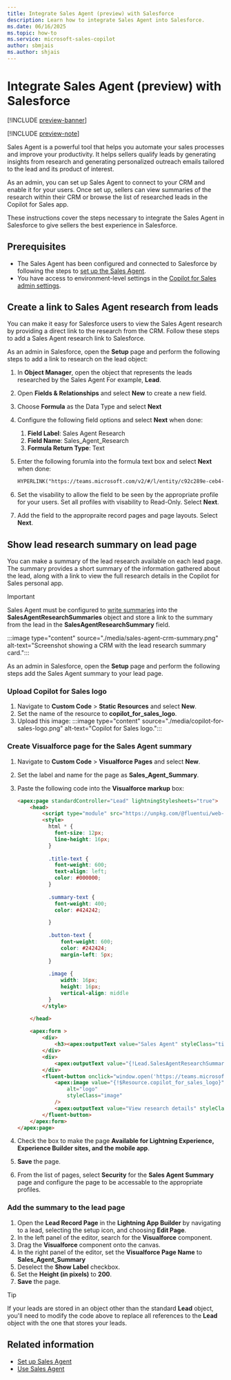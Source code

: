```yaml
---
title: Integrate Sales Agent (preview) with Salesforce
description: Learn how to integrate Sales Agent into Salesforce.
ms.date: 06/16/2025
ms.topic: how-to
ms.service: microsoft-sales-copilot
author: sbmjais
ms.author: shjais
---
```


# Integrate Sales Agent (preview) with Salesforce

[!INCLUDE [preview-banner](~/../shared-content/shared/preview-includes/preview-banner.md)]

[!INCLUDE [preview-note](~/../shared-content/shared/preview-includes/preview-note-d365.md)]

Sales Agent is a powerful tool that helps you automate your sales processes and improve your productivity. It helps sellers qualify leads by generating insights from research and generating personalized outreach emails tailored to the lead and its product of interest.

As an admin, you can set up Sales Agent to connect to your CRM and enable it for your users. Once set up, sellers can view summaries of the research within their CRM or browse the list of researched leads in the Copilot for Sales app.

These instructions cover the steps necessary to integrate the Sales Agent in Salesforce to give sellers the best experience in Salesforce.

## Prerequisites

- The Sales Agent has been configured and connected to Salesforce by following the steps to [set up the Sales Agent](set-up-sales-agent.md).
- You have access to environment-level settings in the [Copilot for Sales admin settings](administrator-settings-for-viva-sales.md).

## Create a link to Sales Agent research from leads

You can make it easy for Salesforce users to view the Sales Agent research by providing a direct link to the research from the CRM. Follow these steps to add a Sales Agent research link to Salesforce.

As an admin in Salesforce, open the **Setup** page and perform the following steps to add a link to research on the lead object:

1. In **Object Manager**, open the object that represents the leads researched by the Sales Agent For example, **Lead**.
1. Open **Fields & Relationships** and select **New** to create a new field.
1. Choose **Formula** as the Data Type and select **Next**
1. Configure the following field options and select **Next** when done:
    1. **Field Label**: Sales Agent Research
    1. **Field Name**: Sales_Agent_Research
    1. **Formula Return Type**: Text
1. Enter the following forumla into the formula text box and select **Next** when done:

    ```html
    HYPERLINK("https://teams.microsoft.com/v2/#/l/entity/c92c289e-ceb4-4755-819d-0d1dffdab6fa/homeTab?context=%7B%22subEntityId%22%3A%22%7B%5C%22route%5C%22%3A%5C%22/researchhub/lead/" & CASESAFEID(Id) & "%5C%22%7D%22%7D","Click here")
    ```

1. Set the visability to allow the field to be seen by the appropriate profile for your users. Set all profiles with visability to Read-Only. Select **Next**.
1. Add the field to the appropraite record pages and page layouts. Select **Next**.

## Show lead research summary on lead page

You can make a summary of the lead research available on each lead page. The summary provides a short summary of the information gathered about the lead, along with a link to view the full research details in the Copilot for Sales personal app.

> [!IMPORTANT]
> Sales Agent must be configured to [write summaries](set-up-sales-agent.md) into the **SalesAgentResearchSummaries** object and store a link to the summary from the lead in the **SalesAgentResearchSummary** field.

:::image type="content" source="./media/sales-agent-crm-summary.png" alt-text="Screenshot showing a CRM with the lead research summary card.":::

As an admin in Salesforce, open the **Setup** page and perform the following steps add the Sales Agent summary to your lead page.

### Upload Copilot for Sales logo
1. Navigate to **Custom Code** > **Static Resources** and select **New**.
1. Set the name of the resource to **copilot_for_sales_logo**.
1. Upload this image: :::image type="content" source="./media/copilot-for-sales-logo.png" alt-text="Copilot for Sales logo.":::

### Create Visualforce page for the Sales Agent summary
1. Navigate to **Custom Code** > **Visualforce Pages** and select **New**.
1. Set the label and name for the page as **Sales_Agent_Summary**.
1. Paste the following code into the **Visualforce markup** box:

    ```html
    <apex:page standardController="Lead" lightningStylesheets="true">
        <head>
            <script type="module" src="https://unpkg.com/@fluentui/web-components"/>
            <style>
              html * {
                font-size: 12px;
                line-height: 16px;
              }
              
              .title-text {
                font-weight: 600;
                text-align: left;
                color: #000000;
              }
              
              .summary-text {
                font-weight: 400;
                color: #424242;
    
              }
              
              .button-text {
                  font-weight: 600;
                  color: #242424;
                  margin-left: 5px;
              }
              
              .image {
                  width: 16px;
                  height: 16px;
                  vertical-align: middle
              }
            </style>
    
        </head>
        
        <apex:form >
            <div>
                <h3><apex:outputText value="Sales Agent" styleClass="title-text"/></h3>
            </div>
            <div>
                <apex:outputText value="{!Lead.SalesAgentResearchSummary__r.SummaryText__c}" styleClass="summary-text" escape="false"/>
            </div>
            <fluent-button onclick="window.open('https://teams.microsoft.com/v2/#/l/entity/c92c289e-ceb4-4755-819d-0d1dffdab6fa/homeTab?context=%7B%22subEntityId%22%3A%22%7B%5C%22route%5C%22%3A%5C%22/researchhub/lead/{!Lead.Id}%5C%22%7D%22%7D', '_blank')" title="Sales Agent">
                <apex:image value="{!$Resource.copilot_for_sales_logo}"
                    alt="logo"
                    styleClass="image"
                />
                <apex:outputText value="View research details" styleClass="button-text"/>
            </fluent-button>
        </apex:form>
    </apex:page>
    ```

1. Check the box to make the page **Available for Lightning Experience, Experience Builder sites, and the mobile app**.
1. **Save** the page.
1. From the list of pages, select **Security** for the **Sales Agent Summary** page and configure the page to be accessable to the appropriate profiles.

### Add the summary to the lead page
1. Open the **Lead Record Page** in the **Lightning App Builder** by navigating to a lead, selecting the setup icon, and choosing **Edit Page**.
1. In the left panel of the editor, search for the **Visualforce** component.
1. Drag the **Visualforce** component onto the canvas.
1. In the right panel of the editor, set the **Visualforce Page Name** to **Sales_Agent_Summary**
1. Deselect the **Show Label** checkbox.
1. Set the **Height (in pixels)** to **200**.
1. **Save** the page.

> [!TIP]
> If your leads are stored in an object other than the standard **Lead** object, you'll need to modify the code above to replace all references to the **Lead** object with the one that stores your leads.

## Related information

- [Set up Sales Agent](set-up-sales-agent.md)
- [Use Sales Agent](use-sales-agent.md)
